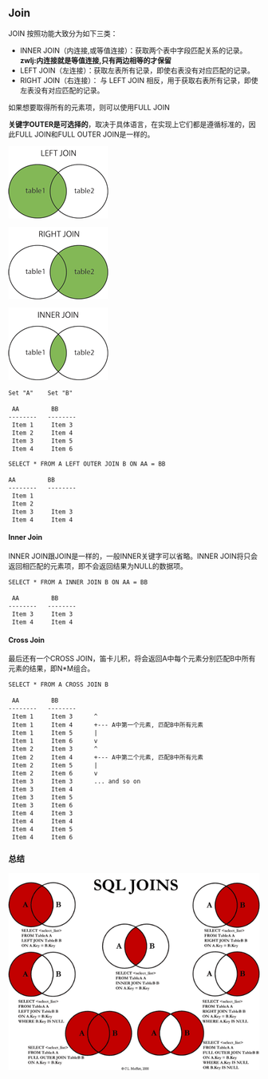## Join
JOIN 按照功能大致分为如下三类：

 - INNER JOIN（内连接,或等值连接）：获取两个表中字段匹配关系的记录。**zwlj:内连接就是等值连接,只有两边相等的才保留**
 - LEFT JOIN（左连接）：获取左表所有记录，即使右表没有对应匹配的记录。
 - RIGHT JOIN（右连接）： 与 LEFT JOIN 相反，用于获取右表所有记录，即使左表没有对应匹配的记录。

如果想要取得所有的元素项，则可以使用FULL JOIN

**关键字OUTER是可选择的**，取决于具体语言，在实现上它们都是遵循标准的，因此FULL JOIN和FULL OUTER JOIN是一样的。


![](image/join0.gif)

![](image/join1.gif)

![](image/join2.gif)


```
Set "A"    Set "B"

 AA         BB
--------   --------
 Item 1     Item 3
 Item 2     Item 4
 Item 3     Item 5
 Item 4     Item 6
```

```
SELECT * FROM A LEFT OUTER JOIN B ON AA = BB

AA         BB
--------   --------
 Item 1
 Item 2
 Item 3     Item 3
 Item 4     Item 4
```

#### Inner Join
INNER JOIN跟JOIN是一样的，一般INNER关键字可以省略。INNER JOIN将只会返回相匹配的元素项，即不会返回结果为NULL的数据项。

```
SELECT * FROM A INNER JOIN B ON AA = BB

 AA         BB
--------   --------
 Item 3     Item 3
 Item 4     Item 4
```

#### Cross Join
最后还有一个CROSS JOIN，笛卡儿积，将会返回A中每个元素分别匹配B中所有元素的结果，即N*M组合。

```
SELECT * FROM A CROSS JOIN B

 AA         BB
--------   --------
 Item 1     Item 3      ^
 Item 1     Item 4      +--- A中第一个元素, 匹配B中所有元素
 Item 1     Item 5      |
 Item 1     Item 6      v
 Item 2     Item 3      ^
 Item 2     Item 4      +--- A中第二个元素, 匹配B中所有元素
 Item 2     Item 5      |
 Item 2     Item 6      v
 Item 3     Item 3      ... and so on
 Item 3     Item 4
 Item 3     Item 5
 Item 3     Item 6
 Item 4     Item 3
 Item 4     Item 4
 Item 4     Item 5
 Item 4     Item 6
```

### 总结
![](image/join0.png)
